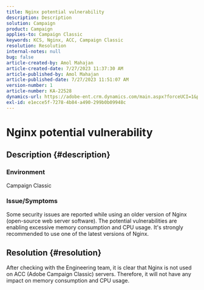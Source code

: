 ```yaml
---
title: Nginx potential vulnerability
description: Description
solution: Campaign
product: Campaign
applies-to: Campaign Classic
keywords: KCS, Nginx, ACC, Campaign Classic
resolution: Resolution
internal-notes: null
bug: false
article-created-by: Amol Mahajan
article-created-date: 7/27/2023 11:37:30 AM
article-published-by: Amol Mahajan
article-published-date: 7/27/2023 11:51:07 AM
version-number: 1
article-number: KA-22528
dynamics-url: https://adobe-ent.crm.dynamics.com/main.aspx?forceUCI=1&pagetype=entityrecord&etn=knowledgearticle&id=2f24ebf6-712c-ee11-bdf4-6045bd006079
exl-id: e1ecce5f-7278-4b84-a490-299b0b09948c
---
```

# Nginx potential vulnerability

## Description {#description}


### <b>Environment</b>

Campaign Classic



### <b>Issue/Symptoms</b>

Some security issues are reported while using an older version of Nginx (open-source web server software). The potential vulnerabilities are enabling excessive memory consumption and CPU usage. It's strongly recommended to use one of the latest versions of Nginx.


## Resolution {#resolution}


After checking with the Engineering team, it is clear that Nginx is not used on ACC (Adobe Campaign Classic) servers. Therefore, it will not have any impact on memory consumption and CPU usage.

